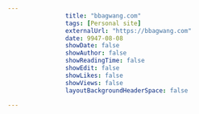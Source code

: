 ---
                title: "bbagwang.com"
                tags: [Personal site]
                externalUrl: "https://bbagwang.com"
                date: 9947-08-08
                showDate: false
                showAuthor: false
                showReadingTime: false
                showEdit: false
                showLikes: false
                showViews: false
                layoutBackgroundHeaderSpace: false
                ---
